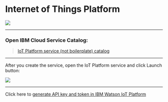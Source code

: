 # Internet of Things Platform

![](https://raw.githubusercontent.com/hovig/mic-sts-nlu-weather-tone-analyzer/master/img/iot-service-catalog.png)

<hr>

### Open IBM Cloud Service Catalog:

> [IoT Platform service (not boilerplate) catalog](https://console.bluemix.net/catalog/services/internet-of-things-platform)

<hr>

After you create the service, open the IoT Platform service and click Launch button:

![](https://raw.githubusercontent.com/hovig/mic-sts-nlu-weather-tone-analyzer/master/img/iot-service-catalog.png)

<hr>

Click here to [generate API key and token in IBM Watson IoT Platform](https://developer.ibm.com/code/howtos/iot-generate-apikey-apitoken)
